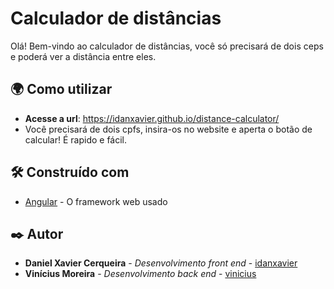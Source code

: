 # Calculador de distâncias

Olá! Bem-vindo ao calculador de distâncias, você só precisará de dois ceps e poderá ver a distância entre eles.

## 🌍 Como utilizar

* **Acesse a url**: https://idanxavier.github.io/distance-calculator/
* Você precisará de dois cpfs, insira-os no website e aperta o botão de calcular! É rapido e fácil.

## 🛠️ Construído com

* [Angular](https://angular.io/) - O framework web usado

## ✒️ Autor

* **Daniel Xavier Cerqueira** - *Desenvolvimento front end* - [idanxavier](https://www.linkedin.com/in/danielxaviercerqueira/)
* **Vinícius Moreira** - *Desenvolvimento back end* - [vinicius](https://www.linkedin.com/in/viniciusmrr/)
